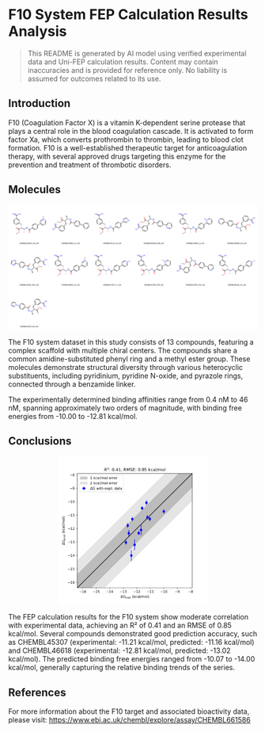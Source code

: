 # F10 System FEP Calculation Results Analysis

> This README is generated by AI model using verified experimental data and Uni-FEP calculation results. Content may contain inaccuracies and is provided for reference only. No liability is assumed for outcomes related to its use.

## Introduction

F10 (Coagulation Factor X) is a vitamin K-dependent serine protease that plays a central role in the blood coagulation cascade. It is activated to form factor Xa, which converts prothrombin to thrombin, leading to blood clot formation. F10 is a well-established therapeutic target for anticoagulation therapy, with several approved drugs targeting this enzyme for the prevention and treatment of thrombotic disorders.

## Molecules

![Molecular structures of representative compounds](mol_grid.png)

The F10 system dataset in this study consists of 13 compounds, featuring a complex scaffold with multiple chiral centers. The compounds share a common amidine-substituted phenyl ring and a methyl ester group. These molecules demonstrate structural diversity through various heterocyclic substituents, including pyridinium, pyridine N-oxide, and pyrazole rings, connected through a benzamide linker.

The experimentally determined binding affinities range from 0.4 nM to 46 nM, spanning approximately two orders of magnitude, with binding free energies from -10.00 to -12.81 kcal/mol.

## Conclusions

<p align="center"><img src="result_dG.png" width="300"></p>

The FEP calculation results for the F10 system show moderate correlation with experimental data, achieving an R² of 0.41 and an RMSE of 0.85 kcal/mol. Several compounds demonstrated good prediction accuracy, such as CHEMBL45307 (experimental: -11.21 kcal/mol, predicted: -11.16 kcal/mol) and CHEMBL46618 (experimental: -12.81 kcal/mol, predicted: -13.02 kcal/mol). The predicted binding free energies ranged from -10.07 to -14.00 kcal/mol, generally capturing the relative binding trends of the series.

## References

For more information about the F10 target and associated bioactivity data, please visit:
https://www.ebi.ac.uk/chembl/explore/assay/CHEMBL661586 